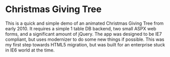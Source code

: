 Christmas Giving Tree
===================

This is a quick and simple demo of an animated Christmas Giving Tree from early 2010.  It requires a simple 1 table DB backend, two small ASPX web forms, and a significant amount of jQuery.  The app was designed to be IE7 compliant, but uses modernizer to do some new things if possible.  This was my first step towards HTML5 migration, but was built for an enterprise stuck in IE6 world at the time.
